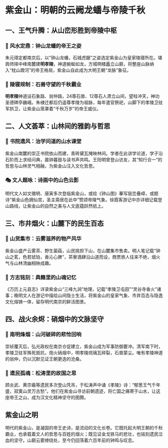 # 紫金山：明朝的云阙龙蟠与帝陵千秋  
## 一、王气升腾：从山峦形胜到帝陵中枢  
### 🔑 风水定鼎：钟山龙蟠的帝王之姿  
朱元璋定都南京后，以“钟山龙蟠，石城虎踞”之姿选定紫金山为皇家陵寝所在。堪舆师择中峰南麓建**明孝陵**，神道蜿蜒如龙，方城明楼矗立山巅，将整座山脉纳入“枕山蹬河”的帝王格局，紫金山自此成为大明王朝“龙脉”象征。  

### 🌾 陵寝规制：石兽守望的千秋霸业  
**明孝陵**神道设石象路、翁仲路，24尊石兽、12尊石人肃立山间，望柱冲天，神功圣德碑亭巍峨。朱棣迁都后仍遥尊孝陵为祖脉，每年遣官祭祀，山脚下的孝陵卫驻军拱卫，让紫金山笼罩着“千秋万岁”的帝王威仪。  

## 二、人文荟萃：山林间的雅韵与哲思  
### 📜 书院遗风：治学问道的山水课堂  
紫金山南麓的崇正书院依山而建，青砖黛瓦掩映林间。学者在此讲学论道，学子沿石阶而上求经问典，晨钟暮鼓与读书声共鸣。王阳明曾登山访友，其“知行合一”的哲思与山林灵气相融，为紫金山注入文化哲思。  

### 🎭 文人题咏：诗画中的山色云影  
明代文人如文徵明、唐寅多次登临紫金山，或绘《钟山图》摹写层峦叠嶂，或题诗“紫金山色拥仙宫，圣主斋居在此中”赞颂帝陵气象。徐霞客游记中亦详细记载登山路线，让紫金山的自然之美与人文底蕴跃然纸上。  

## 三、市井烟火：山麓下的民生百态  
### 🌳 山货集市：云雾滋养的物产风华  
紫金山盛产云雾茶、野生菌菇，山民挑担下山，在山麓集市售卖。明人笔记载“钟山之茗，色若琥珀，香沁心脾”，茶寮酒肆沿山道而设，商贾旅人往来不绝，烟火气与山林清幽相映成趣。  

### 📖 方志铭刻：典籍里的山魂记忆  
《万历上元县志》详录紫金山“三峰九涧”地理，记载“孝陵卫屯田”“灵谷寺香火”诸事；晚明文人在游记中描绘山间隐士生活，将紫金山的皇家气象、市井百态与隐逸文化熔铸一体，留存明代南京的鲜活图景。  

## 四、战火余烬：硝烟中的文脉坚守  
### 🔑 南明烽烟：山河破碎的悲怆回响  
崇祯覆灭后，弘光政权在南京仓促建立，紫金山成为军事防御要冲。清军南下时，孝陵卫驻军殊死抵抗，炮火硝烟中，明孝陵琉璃瓦碎裂，石兽蒙尘。唯有孝陵神道的翁仲，仍以沉默见证王朝更迭的沧桑。  

### 🌙 遗民孤魂：松涛里的故国之思  
顾炎武、黄宗羲等遗民多次登山凭吊，于松涛声中诵《孝陵》诗：“郁葱王气千年盛，寂寞山灵万古愁”。他们在紫金山寻访前朝遗迹，将亡国之痛寄于山水，让这座帝王之山，成为汉文化精神坚守的图腾。  

## 紫金山之明  
明代的紫金山，是凝固的帝王史诗，是流动的文化长卷。它既托起大明王朝的千秋霸业，也承载着文人的哲思与百姓的烟火；既见证金戈铁马的悲壮，也铭刻遗民泣血的坚守。山巅云雾缭绕处，至今仍回荡着六百年前的钟鸣与叹息。 